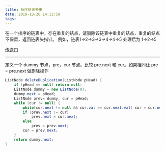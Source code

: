 ```yaml
---
title: 有序链表去重
date: 2019-10-26 14:32:58
tags:
---
```

在一个排序的链表中，存在重复的结点，请删除该链表中重复的结点，重复的结点不保留，返回链表头指针。 例如，链表1->2->3->3->4->4->5 处理后为 1->2->5

[传送门](https://www.nowcoder.com/practice/fc533c45b73a41b0b44ccba763f866ef)

---
定义一个 dummy 节点，pre，cur 节点。比较 pre.next 和 cur。如果相同让 pre = pre.next 做删除操作

```java
ListNode deleteDuplication(ListNode pHead) {
    if (pHead == null) return null;
    ListNode dummy = new ListNode(0);
    dummy.next = pHead;
    ListNode prev= dummy, cur = pHead;
    while (cur != null) {
        while(cur.next != null && cur.val == cur.next.val) cur = cur.next;
        if (prev.next != cur)
            prev.next = cur.next;
        else
            prev = prev.next;
        cur = prev.next;
    }
    return dummy.next;
}
```
